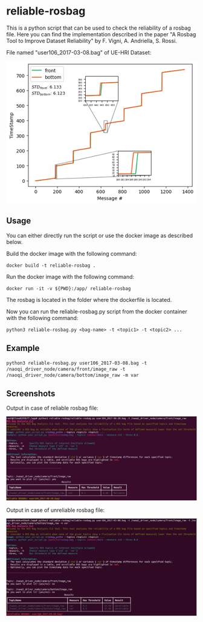 # reliable-rosbag
This is a python script that can be used to check the reliability of a rosbag file. 
Here you can find the implementation described in the paper "A Rosbag Tool to Improve Dataset Reliability" by F. Vigni, A. Andriella, S. Rossi.

File named "user106_2017-03-08.bag" of UE-HRI Dataset: 

![alt text](img/example.png)


## Usage
You can either directly run the script or use the docker image as described below.


Build the docker image with the following command:
```
docker build -t reliable-rosbag .
```

Run the docker image with the following command:

```
docker run -it -v ${PWD}:/app/ reliable-rosbag 
```

The rosbag is located in the folder where the dockerfile is located.

Now you can run the reliable-rosbag.py script from the docker container with the following command:
```
python3 reliable-rosbag.py <bag-name> -t <topic1> -t <topic2> ...
```

## Example

```
python3 reliable-rosbag.py user106_2017-03-08.bag -t /naoqi_driver_node/camera/front/image_raw -t /naoqi_driver_node/camera/bottom/image_raw -m var
```


## Screenshots

Output in case of reliable rosbag file:

<img src="img/good.png" width="1000">


Output in case of unreliable rosbag file:

<img src="img/bad.png" width="1000">